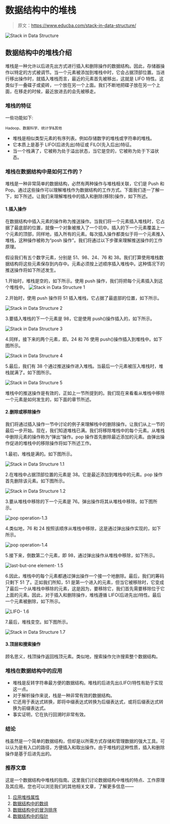 # 数据结构中的堆栈

> 原文：<https://www.educba.com/stack-in-data-structure/>

![Stack in Data Structure](img/84efa0ccd7baf5ea37c27a554cb8b4f2.png)



## 数据结构中的堆栈介绍

堆栈是一种允许以后进先出方式进行插入和删除操作的数据结构。因此，存储器操作以特定的方式被调节。当一个元素被添加到堆栈中时，它会占据顶部位置。当进行移出操作时，就插入堆栈而言，最近的元素首先被移出，这就是 LIFO 特性。这类似于一叠碟子或瓷砖，一个放在另一个上面。我们不断地把碟子放在另一个上面，在移走的时候，最近放进去的会先被移走。

### 堆栈的特征

一些功能如下:

<small>Hadoop、数据科学、统计学&其他</small>

*   堆栈是相似类型元素的有序列表。例如存储数字的堆栈或字符串的堆栈。
*   它本质上是基于 LIFO(后进先出)特征或 FILO(先入后出)特征。
*   当一个栈满了，它被称为处于溢出状态，当它是空的，它被称为处于下溢状态。

### 堆栈在数据结构中是如何工作的？

堆栈是一种非常简单的数据结构，必然有两种操作与堆栈相关联，它们是 Push 和 Pop。通过这些操作可以理解堆栈作为数据结构的工作方式。下面我们逐一了解一下，如下所述。让我们来理解堆栈中的插入和删除(移除)操作，如下所述。

#### 1.插入操作

在数据结构中插入元素的操作称为推送操作。当我们将一个元素插入堆栈时，它占据了最底部的位置，就像一个对象被推入了一个坑中。插入的下一个元素覆盖上一个元素的顶部，同样地，插入所有的元素。每次插入操作都类似于将一个元素推入堆栈，这种操作被称为“posh 操作”。我们将通过以下步骤来理解推送操作的工作原理。

假设我们有五个数字元素，分别是 51、98、24、76 和 38。我们打算使用堆栈数据结构将这些元素保存到内存中。元素必须按上述顺序插入堆栈中。这种情况下的推送操作将如下所述发生。

1.开始时，堆栈是空的，如下所示。使用 push 操作，我们将把每个元素插入到这个堆栈中。
![Stack in Data Structure 1](img/0f65020212049a41f34a3ac73ffdecf3.png)



2.开始时，使用 push 操作将 51 插入堆栈，它占据了最底部的位置，如下所示。

![Stack in Data Structure 2](img/7e14912e0e171d92b5f25363f940ce21.png)



3.要插入堆栈的下一个元素是 98，它是使用 push()操作插入的，如下所示。

![Stack in Data Structure 3](img/52ded9d94289065d1e2aae84ca0231cd.png)



4.同样，接下来的两个元素，即。24 和 76 使用 push()操作插入到堆栈中。如下图所示。

![Stack in Data Structure 4](img/4aa10dab85ce8525d819114cf4ace06f.png)



5.最后，我们有 38 个通过推送操作进入堆栈。当最后一个元素被压入堆栈时，堆栈就满了。如下图所示。

![Stack in Data Structure 5](img/b1a5746fc47cd5f02e9c64fd55ae1667.png)



堆栈中的推送操作是有效的，正如上一节所提到的。我们现在来看看从堆栈中移除一个元素是如何发生的，如下面的章节所述。

#### 2.删除或移除操作

我们将通过插入操作一节中讨论的例子来理解栈中的删除操作。让我们从上一节的最后一步开始。现在，我们知道堆栈已满。我们将移除堆栈中的每个元素。从堆栈中删除元素的操作称为“弹出”操作。pop 操作首先删除最近添加的元素。由弹出操作促进的堆栈中的移除操作将如下所述工作。

1.最初，堆栈是满的。如下图所示。

![Stack in Data Structure 1.1](img/4005c14ef49117c457d05eae37acaccb.png)



2.在堆栈中占据顶部位置的元素是 38。它是最近添加到堆栈中的元素。pop 操作首先删除该元素。如下图所示。

![Stack in Data Structure 1.2](img/cc6cb4cb98425de6ae9a628abe1fc3e6.png)



3.要从堆栈中移除的下一个元素是 76。弹出操作将其从堆栈中移除。如下图所示。

![pop operation-1.3](img/cdb488a32c3acd7212bdce6ff8af2be6.png)



4.类似地，76 和 24 按照该顺序从堆栈中移除，这是通过弹出操作实现的，如下所示。

![pop operation-1.4](img/3b4f81d172b047d0e1ad7e8057ae8231.png)



5.接下来，倒数第二个元素，即 98，通过弹出操作从堆栈中移除，如下所示。

![last-but-one element- 1.5](img/cc76d986a3188df1e77d5309bc2723d1.png)



6.因此，堆栈中的每个元素都通过弹出操作一个接一个地删除。最后，我们的筹码只剩下 51 了。正如我们所知，51 是第一个进入的元素，但当它被移除时，它变成了最后一个从堆栈中移除的元素，这是因为，要移除它，我们首先需要移除位于它上面的元素。因此，对于插入和删除操作，堆栈遵循 LIFO(后进先出)特性。最后一个元素被删除，如下所示。

![LIFO- 1.6](img/2e1e88d3265fd2fe97019a2d4c6437b5.png)



7.最后，堆栈变空。如下图所示。

![Stack in Data Structure 1.7](img/991f1ae1cb3550525733c017ebc7a06b.png)



#### 3.顶层和搜索操作

顾名思义，栈顶操作返回栈顶元素。类似地，搜索操作允许搜索整个数据结构。

### 堆栈在数据结构中的应用

*   堆栈是反转字符串最方便的数据结构。堆栈的后进先出(LIFO)特性有助于实现这一点。
*   对于解析操作来说，栈是一种非常有效的数据结构。
*   它还用于表达式转换，即将中缀表达式转换为后缀表达式，或将后缀表达式转换为前缀表达式。
*   事实证明，它在执行回溯时非常有效。

### 结论

栈虽然是一个简单的数据结构，但却是以所需方式存储和管理数据的强大工具。可以认为是有入口的路径，方便插入和取出操作。由于堆栈的这种性质，插入和删除操作是基于后进先出的。

### 推荐文章

这是一个数据结构中堆栈的指南。这里我们讨论数据结构中堆栈的特点、工作原理及其应用。您也可以浏览我们的其他相关文章，了解更多信息——

1.  [应用堆栈属性](https://www.educba.com/what-is-app-stack/)
2.  [数据结构中的数组](https://www.educba.com/arrays-in-data-structure/)
3.  [数据结构中的冒泡排序](https://www.educba.com/bubble-sort-in-data-structure/)
4.  [数据结构中的指针](https://www.educba.com/pointers-in-data-structure/)





